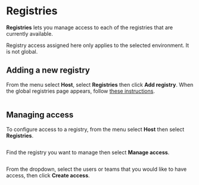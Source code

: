 # Registries

**Registries** lets you manage access to each of the registries that are currently available.


Registry access assigned here only applies to the selected environment. It is not global.


## Adding a new registry

From the menu select **Host**, select **Registries** then click **Add registry**. When the global registries page appears, follow [these instructions](../../../admin/registries/add/).

<figure><img src="../../../.gitbook/assets/2.15-host-registries-add.gif" alt=""><figcaption></figcaption></figure>

## Managing access

To configure access to a registry, from the menu select **Host** then select **Registries**.

<figure><img src="../../../.gitbook/assets/2.15-docker_hosts_registries.gif" alt=""><figcaption></figcaption></figure>

Find the registry you want to manage then select **Manage access**.&#x20;

<figure><img src="../../../.gitbook/assets/2.15-docker_hosts_registries_manage_access.png" alt=""><figcaption></figcaption></figure>

From the dropdown, select the users or teams that you would like to have access, then click **Create access**.

<figure><img src="../../../.gitbook/assets/2.15-docker_hosts_registries_access.png" alt=""><figcaption></figcaption></figure>
